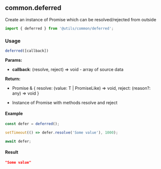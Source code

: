 ## common.deferred

Create an instance of Promise which can be resolved/rejected from outside

```javascript
import { deferred } from '@utils/common/deferred';
```

### Usage

```javascript
deferred([callback])
```

**Params:**

* **callback**: (resolve, reject) => void - array of source data

**Return:**

* Promise<T> & { resolve: <T>(value: T | PromiseLike<T>) => void, reject: (reason?: any) => void }

 - Instance of Promise with methods resolve and reject

#### Example

```javascript
const defer = deferred();

setTimeout(() => defer.resolve('Some value'), 1000);

await defer;
```

#### Result

```json
"Some value"
```